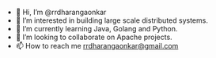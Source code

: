 - 👋 Hi, I’m @rrdharangaonkar
- 👀 I’m interested in building large scale distributed systems.
- 🌱 I’m currently learning Java, Golang and Python.
- 💞️ I’m looking to collaborate on Apache projects.
- 📫 How to reach me rrdharangaonkar@gmail.com

<!---
rrdharangaonkar/rrdharangaonkar is a ✨ special ✨ repository because its `README.md` (this file) appears on your GitHub profile.
You can click the Preview link to take a look at your changes.
--->
